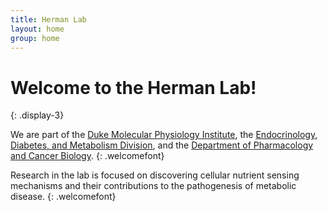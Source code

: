 ```yaml
---
title: Herman Lab
layout: home
group: home
---
```


# Welcome to the Herman Lab!
{: .display-3}




We are part of the [Duke Molecular Physiology Institute](https://dmpi.duke.edu/), the [Endocrinology, Diabetes, and Metabolism Division](https://medicine.duke.edu/education-and-training/fellowship-programs/endocrinology), and the [Department of Pharmacology and Cancer Biology](https://pharmacology.duke.edu/). 
{: .welcomefont}

Research in the lab is focused on discovering cellular nutrient sensing mechanisms and their contributions to the pathogenesis of metabolic disease.
{: .welcomefont}

